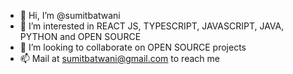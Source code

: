 - 👋 Hi, I’m @sumitbatwani
- 👀 I’m interested in REACT JS, TYPESCRIPT, JAVASCRIPT, JAVA, PYTHON and OPEN SOURCE
- 💞️ I’m looking to collaborate on OPEN SOURCE projects
- 📫 Mail at sumitbatwani@gmail.com to reach me

<!---
sumitbatwani/sumitbatwani is a ✨ special ✨ repository because its `README.md` (this file) appears on your GitHub profile.
You can click the Preview link to take a look at your changes.
--->

